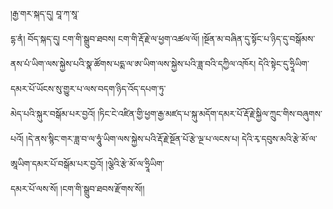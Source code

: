 ﻿  
།རྒྱ་གར་སྐད་དུ། བཱ་ཀ་སཱ་  
དྷ་ནཾ། བོད་སྐད་དུ། ངག་གི་སྒྲུབ་ཐབས། ངག་གི་རྡོ་རྗེ་ལ་ཕྱག་འཚལ་ལོ། །སྔོན་མ་བཞིན་དུ་སྟོང་པ་ཉིད་དུ་བསྒོམས་ནས་པཾ་ཡིག་ལས་སྐྱེས་པའི་སྣ་ཚོགས་པདྨ་ལ་ཨ་ཡིག་ལས་སྐྱེས་པའི་ཟླ་བའི་དཀྱིལ་འཁོར། དེའི་སྟེང་དུ་ཧྲཱིཡིག་དམར་པོ་ཡོངས་སུ་གྱུར་པ་ལས་བདག་ཉིད་འོད་དཔག་ཏུ་  
མེད་པའི་སྐུར་བསྒོམ་པར་བྱའོ། །ཏིང་ངེ་འཛིན་གྱི་ཕྱག་རྒྱ་མཛད་པ་སྐུ་མདོག་དམར་པོ་རྡོ་རྗེ་སྐྱིལ་ཀྲུང་གིས་བཞུགས་པའོ། །དེ་ནས་སྙིང་གར་ཟླ་བ་ལ་ཧཱུཾ་ཡིག་ལས་སྐྱེས་པའི་རྡོ་རྗེ་སྔོན་པོ་རྩེ་ལྔ་པ་ལངས་པ། དེའི་རྭ་དབུས་མའི་རྩེ་མོ་ལ་ཨཱཡིག་དམར་པོ་བསྒོམ་པར་བྱའོ། །ལྕེའི་རྩེ་མོ་ལ་ཧྲཱིཡིག་  
དམར་པོ་ལས་སོ། །ངག་གི་སྒྲུབ་ཐབས་རྫོགས་སོ།།  
  
